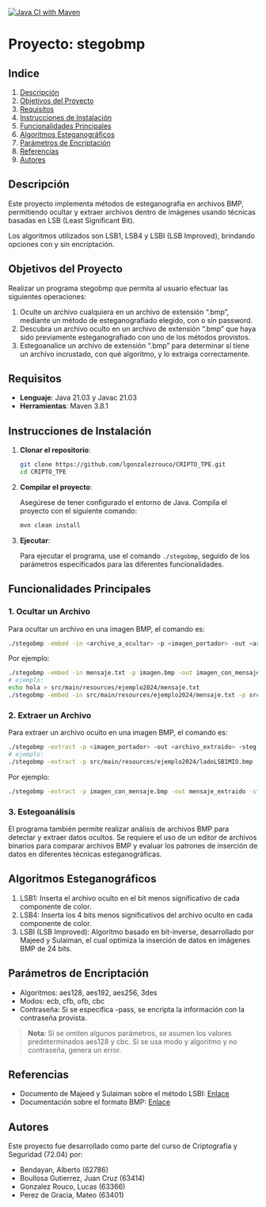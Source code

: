[![Java CI with Maven](https://github.com/lgonzalezrouco/CRIPTO_TPE/actions/workflows/maven.yml/badge.svg)](https://github.com/lgonzalezrouco/CRIPTO_TPE/actions/workflows/maven.yml)

# Proyecto: stegobmp

## Indice

1. [Descripción](#descripción)
2. [Objetivos del Proyecto](#objetivos-del-proyecto)
3. [Requisitos](#requisitos)
4. [Instrucciones de Instalación](#instrucciones-de-instalación)
5. [Funcionalidades Principales](#funcionalidades-principales)
6. [Algoritmos Esteganográficos](#algoritmos-esteganográficos)
7. [Parámetros de Encriptación](#parámetros-de-encriptación)
8. [Referencias](#referencias)
9. [Autores](#autores)

## Descripción

Este proyecto implementa métodos de esteganografía en archivos BMP, permitiendo ocultar y extraer archivos dentro de
imágenes usando técnicas basadas en LSB (Least Significant Bit).

Los algoritmos utilizados son LSB1, LSB4 y LSBI (LSB Improved), brindando opciones con y sin encriptación.

## Objetivos del Proyecto

Realizar un programa stegobmp que permita al usuario efectuar las siguientes operaciones:

1. Oculte un archivo cualquiera en un archivo de extensión “.bmp”, mediante un método de
   esteganografiado elegido, con o sin password.
2. Descubra un archivo oculto en un archivo de extensión “.bmp” que haya sido previamente
   esteganografiado con uno de los métodos provistos.
3. Estegoanalice un archivo de extensión “.bmp” para determinar si tiene un archivo
   incrustado, con qué algoritmo, y lo extraiga correctamente.

## Requisitos

- **Lenguaje**: Java 21.03 y Javac 21.03
- **Herramientas**: Maven 3.8.1

## Instrucciones de Instalación

1. **Clonar el repositorio**:

    ```bash
    git clone https://github.com/lgonzalezrouco/CRIPTO_TPE.git
    cd CRIPTO_TPE
    ```

2. **Compilar el proyecto**:

   Asegúrese de tener configurado el entorno de Java. Compila el proyecto con el siguiente comando:

    ```bash
    mvn clean install
    ```

3. **Ejecutar**:

   Para ejecutar el programa, use el comando `./stegobmp`, seguido de los parámetros especificados para las
   diferentes funcionalidades.

## Funcionalidades Principales

### 1. Ocultar un Archivo

Para ocultar un archivo en una imagen BMP, el comando es:

```bash
./stegobmp -embed -in <archivo_a_ocultar> -p <imagen_portador> -out <archivo_salida> -steg <LSB1 | LSB4 | LSBI> [-a <aes128|aes192|aes256|3des>] [-m <ecb|cfb|ofb|cbc>] [-pass <password>]
```

Por ejemplo:

```bash
./stegobmp -embed -in mensaje.txt -p imagen.bmp -out imagen_con_mensaje -steg LSBI -a 3des -m cbc -pass "password"
# ejemplo:
echo hola > src/main/resources/ejemplo2024/mensaje.txt
./stegobmp -embed -in src/main/resources/ejemplo2024/mensaje.txt -p src/main/resources/ejemplo2024/lado.bmp -out src/main/resources/ejemplo2024/ladoLSB1MIO.bmp -steg LSB1 -a 3des -m cbc -pass oculto

```

### 2. Extraer un Archivo

Para extraer un archivo oculto en una imagen BMP, el comando es:

```bash
./stegobmp -extract -p <imagen_portador> -out <archivo_extraido> -steg <LSB1 | LSB4 | LSBI> [-a <aes128|aes192|aes256|3des>] [-m <ecb|cfb|ofb|cbc>] [-pass <password>]
# ejemplo:
./stegobmp -extract -p src/main/resources/ejemplo2024/ladoLSB1MIO.bmp -out src/main/resources/ejemplo2024/result -steg LSB1 -a 3des -m cbc -pass oculto
```

Por ejemplo:

```bash
./stegobmp -extract -p imagen_con_mensaje.bmp -out mensaje_extraido -steg LSBI -a 3des -m cbc -pass "password"
```

### 3. Estegoanálisis

El programa también permite realizar análisis de archivos BMP para detectar y extraer datos ocultos. Se requiere el uso
de un editor de archivos binarios para comparar archivos BMP y evaluar los patrones de inserción de datos en diferentes
técnicas esteganográficas.

## Algoritmos Esteganográficos

1. LSB1: Inserta el archivo oculto en el bit menos significativo de cada componente de color.
2. LSB4: Inserta los 4 bits menos significativos del archivo oculto en cada componente de color.
3. LSBI (LSB Improved): Algoritmo basado en bit-inverse, desarrollado por Majeed y Sulaiman, el cual optimiza la
   inserción de datos en imágenes BMP de 24 bits.

## Parámetros de Encriptación

- Algoritmos: aes128, aes192, aes256, 3des
- Modos: ecb, cfb, ofb, cbc
- Contraseña: Si se especifica -pass, se encripta la información con la contraseña provista.

> **Nota**: Si se omiten algunos parámetros, se asumen los valores predeterminados aes128 y cbc.
> Si se usa modo y algoritmo y no contraseña, genera un error.

## Referencias

- Documento de Majeed y Sulaiman sobre el método LSBI: [Enlace](https://www.jatit.org/volumes/Vol80No2/16Vol80No2.pdf)
- Documentación sobre el formato
  BMP: [Enlace](https://learn.microsoft.com/en-us/windows/win32/api/wingdi/ns-wingdi-bitmapfileheader?redirectedfrom=MSDN)

## Autores

Este proyecto fue desarrollado como parte del curso de Criptografía y Seguridad (72.04) por:

- Bendayan, Alberto (62786)
- Boullosa Gutierrez, Juan Cruz (63414)
- Gonzalez Rouco, Lucas (63366)
- Perez de Gracia, Mateo (63401)
